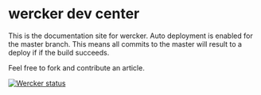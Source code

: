 # wercker dev center

This is the documentation site for wercker. Auto deployment is enabled for the
master branch. This means all commits to the master will result to a deploy if
if the build succeeds.

Feel free to fork and contribute an article.

[![Wercker status](https://app.wercker.com/status/fe9267629e430d21dcdeb9baf2deebea/m)](https://app.wercker.com/project/bykey/fe9267629e430d21dcdeb9baf2deebea)
